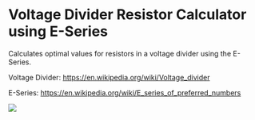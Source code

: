 # Voltage Divider Resistor Calculator using E-Series
Calculates optimal values for resistors in a voltage divider using the E-Series.

Voltage Divider:
https://en.wikipedia.org/wiki/Voltage_divider

E-Series:
https://en.wikipedia.org/wiki/E_series_of_preferred_numbers

![](https://user-images.githubusercontent.com/25117793/113788785-0efa8e00-973e-11eb-9382-aa9e8b917929.png)
